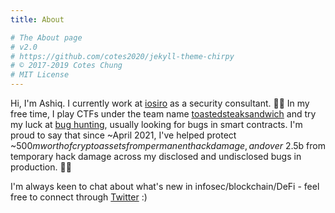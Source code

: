 ```yaml
---
title: About

# The About page
# v2.0
# https://github.com/cotes2020/jekyll-theme-chirpy
# © 2017-2019 Cotes Chung
# MIT License
---
```


Hi, I'm Ashiq. I currently work at [iosiro](https://iosiro.com/) as a security consultant. 👨‍💻 In my free time, I play CTFs under the team name [toastedsteaksandwich](https://ctftime.org/team/120123/) and try my luck at [bug hunting](../research), usually looking for bugs in smart contracts. I'm proud to say that since ~April 2021, I've helped protect ~$500m worth of cryptoassets from permanent hack damage, and over ~$2.5b from temporary hack damage across my disclosed and undisclosed bugs in production. 🙇‍♂️

I'm always keen to chat about what's new in infosec/blockchain/DeFi - feel free to connect through [Twitter](https://twitter.com/AshiqAmien) :)

